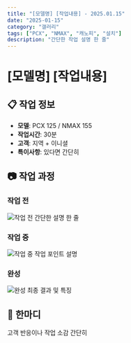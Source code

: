 ```yaml
---
title: "[모델명] [작업내용] - 2025.01.15"
date: "2025-01-15"
category: "갤러리"
tags: ["PCX", "NMAX", "캐노피", "설치"]
description: "간단한 작업 설명 한 줄"
---
```


# [모델명] [작업내용]

## 📋 작업 정보
- **모델**: PCX 125 / NMAX 155
- **작업시간**: 30분
- **고객**: 지역 + 이니셜
- **특이사항**: 있다면 간단히

## 📷 작업 과정

### 작업 전
![작업 전](이미지1.jpg)
간단한 설명 한 줄

### 작업 중  
![작업 중](이미지2.jpg)
작업 포인트 설명

### 완성
![완성](이미지3.jpg)
최종 결과 및 특징

## 💬 한마디
고객 반응이나 작업 소감 간단히
